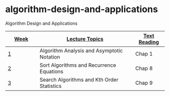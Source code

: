 # algorithm-design-and-applications
Algorithm Design and Applications
<div class="index-content-container">
  <div class="index-content">
    <table class="ic-Table ic-Table--condensed ic-Table--striped ic-Table--hover-row" role="grid">
      <thead>
        <tr class="header-row" role="row">
          <th width="20%" role="columnheader">
            <a href="#" data-sort-field="week" tabindex="0" role="button" class="sort-field sort-field-active" aria-label="Week , Sort ascending">Week <i class="icon-mini-arrow-up"></i></a>
          </th>
          <th width="60%" role="columnheader">
            <a href="#" data-sort-field="lecture_topics" tabindex="0" role="button" class="sort-field" aria-label="Lecture Topics , Sort descending">Lecture Topics <i class="icon-mini-arrow-down"></i></a>
          </th>
          <th width="20%" role="columnheader">
            <a href="#" data-sort-field="text_reading" tabindex="0" role="button" class="sort-field" aria-label="Text Reading , Sort descending">Text Reading <i class="icon-mini-arrow-down"></i></a>
          </th>
        </tr>
      </thead>
      <tbody class="collectionViewItems">
          <tr role="row" class="clickable">
            <td role="gridcell" style="cursor: pointer;"> <a href="https://github.com/mharoot/algorithm-design-and-applications/week1/" class="wiki-page-link">1</a></td>
            <td role="gridcell">Algorithm Analysis and Asymptotic Notation</td>
            <td role="gridcell">Chap 1</td>
          </tr>
          <tr role="row" class="clickable">
            <td role="gridcell" style="cursor: pointer;"> <a href="https://github.com/mharoot/algorithm-design-and-applications/week2/" class="wiki-page-link">2</a></td>
            <td role="gridcell">Sort Algorithms and Recurrence Equations</td>
            <td role="gridcell">Chap 8</td>
          </tr>
          <tr role="row" class="clickable">
            <td role="gridcell" style="cursor: pointer;"> <a href="https://github.com/mharoot/algorithm-design-and-applications/week1/" class="wiki-page-link">3</a></td>
            <td role="gridcell">Search Algorithms and Kth Order Statistics</td>
            <td role="gridcell">Chap 9</td>
          </tr>      
      </tbody>
    </table>
  </div>
</div>
